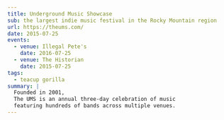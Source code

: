 ```yaml
---
title: Underground Music Showcase
sub: the largest indie music festival in the Rocky Mountain region
url: https://theums.com/
date: 2015-07-25
events:
  - venue: Illegal Pete's
    date: 2016-07-25
  - venue: The Historian
    date: 2015-07-25
tags:
  - teacup gorilla
summary: |
  Founded in 2001,
  The UMS is an annual three-day celebration of music
  featuring hundreds of bands across multiple venues.
---
```

